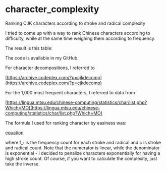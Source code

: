   
# character_complexity
Ranking CJK characters according to stroke and radical complexity

I tried to come up with a way to rank Chinese characters according to difficulty, while at the same time weighing them according to frequency.

The result is this table:

The code is available in my GitHub.

For character decompositions, I referred to 

[https://archive.codeplex.com/?p=cjkdecomp](https://archive.codeplex.com/?p=cjkdecomp)

For the 1,000 most frequent characters, I referred to data from 

[https://lingua.mtsu.edu/chinese-computing/statistics/char/list.php?Which=MO](https://lingua.mtsu.edu/chinese-computing/statistics/char/list.php?Which=MO)

The formula I used for ranking character by easiness was:

[equation]("http://www.sciweavers.org/tex2img.php?eq=%5Csum%5Climits_%7Bi%3D1%7D%5E%7Bc%7D%20f_i%20%5Cover%20c%5E2&bc=White&fc=Black&im=jpg&fs=12&ff=arev&edit=0")

where f_i is the frequency count for each stroke and radical and c is stroke and radical count. Note that the numerator is linear, while the denominator is exponential - I decided to penalize characters exponentially for having a high stroke count. Of course, if you want to calculate the complexity, just take the inverse.
